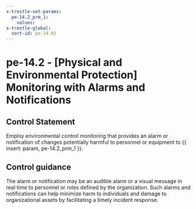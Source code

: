 ```yaml
---
x-trestle-set-params:
  pe-14.2_prm_1:
    values:
x-trestle-global:
  sort-id: pe-14.02
---
```


# pe-14.2 - \[Physical and Environmental Protection\] Monitoring with Alarms and Notifications

## Control Statement

Employ environmental control monitoring that provides an alarm or notification of changes potentially harmful to personnel or equipment to {{ insert: param, pe-14.2_prm_1 }}.

## Control guidance

The alarm or notification may be an audible alarm or a visual message in real time to personnel or roles defined by the organization. Such alarms and notifications can help minimize harm to individuals and damage to organizational assets by facilitating a timely incident response.
